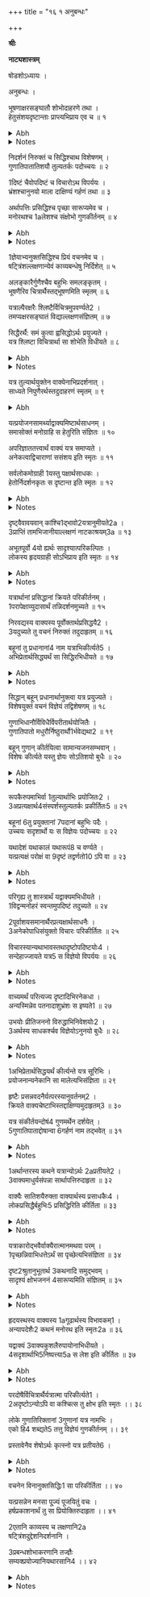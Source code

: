 +++
title = "१६ १ अनुबन्धः"

+++
<pb n="348"/>

**श्रीः**


**नाट्यशास्त्रम्**


षोडशोऽध्यायः ।


अनुबन्धः ।


भूषणाक्षरसङ्घातौ शोभोदाहरणे तथा ।  
हेतुसंशयदृष्टान्ताः प्राप्त्यभिप्राय एव च ॥ १  

<details><summary>Abh</summary>


†समस्तार्थालङ्कारवर्गस्य बीजभूताश्चमत्काराः कथाशरीरवैचित्र्यदायिनो वक्रोक्तिरूपा
लक्षणशब्देन व्यवह्रियन्ते । लक्षणानि गुणालङ्कारमहिमानमनपेक्ष्य स्वसौभाग्येनैव शोभन्ते ।
लक्षणं महापुरुषस्य पद्मादिरेखादिवत्काव्यशरीरस्य सौन्दर्यदायि । अलङ्कारस्तु रत्नाभरणादिवदेव,
येन विनापि स्वसौन्दर्येणैव पुरुषः, प्रविभासते । गुणस्तु प्रवृत्तिद्योतितो धैर्यादिवत्काव्यस्य
शब्दार्थरचनामाश्रयति । यथा लक्षणरहितः पुरुषो न सुन्दरशब्दवाच्यस्तथालक्षणवर्जं कथाशरीरं
गुणालङ्कारोज्ज्वलमपि नीरसत्वं भजत्प्रौढकाव्याभिधानं नार्हति । कथाशरीरसंपन्नेषु काव्येष्वेव
लक्षणानि निर्वर्त्यन्ते न तु मुक्तकादिषु खण्डकाव्येषु, अत एव 'काव्यबन्धास्तु कर्तव्या' (ना.शा.
१५/२२७) इति मुनिनैव मुक्तकादिवारणपरमुक्तम् । लक्षणान्यसंख्येयानि, तेषां
चमत्कृतिविशेषगरिष्ठाणि षट्त्रिंशदेव **मुनिना** संगृहीतानि । **कोहला**दिभिस्तच्छिष्यैः
प्रकीर्तितान्यपराणि कानिचिल्लक्षणत्वेन प्रसिद्धिमुपगतानि कालप्रवाहे भरतग्रन्थ एव
पाठान्तरनिबन्धरूपेण प्रक्षिप्तानि स्युः । सौन्दर्यजनकत्वकारणेन **भोजा**दिभिरुभयपाठगतान्यपि
लक्षणानि स्वीकृत्यान्यैरपि कैश्चिच्चमत्कृतिभूतैर्लक्षणैः सह चतुःषष्टित्वेन प्रकटितानि ।


यद्विवेचितमतिगम्भीरप्रौढवाचा **भगवता वृत्तिकारेण** लक्षणान्यसंख्यानीति तदुपष्टभ्यैव
भिन्नपाठोऽपि बालानां समुपवेद्य इत्यभूह्य तन्मध्य एव संक्षेपेण प्रकाशितः ।


भूषणं लक्षयति-- अलङ्कारैरिति **भरतो**क्तैरुपमादिभिर्गुणैश्च यत्र कथा--
शरीररचना समुल्लासिता तद्भूषणं नाम लक्षणम् । चित्रार्थैरिति विभावादि--
</details>

<details><summary>Notes</summary>

†अत्र या 'अभिनवभारती' पठ्यते, तत्र भोजराज--कुन्तकादीनां ग्रंथेभ्यः केचन सन्दर्भाः, केचन च
त्रिवेन्द्रम्नाटकचक्रतः श्लोकाः पठ्यन्ते । एतत् सर्वं न विद्वन्मनोहारितामेति इति प्रक्षिप्तोऽयमंशः इति लक्ष्यते)
</details>

<pb n="349"/>

निदर्शनं निरुक्तं च सिद्धिश्चाथ विशेषणम् ।  
गुणातिपातातिशयौ तुल्यतर्कः पदोच्चयः ॥ २  


1दिष्टं चैवोपदिष्टं च विचारोऽथ विपर्ययः ।  
भ्रंशश्चानुनयो माला दाक्षिण्यं गर्हणं तथा ॥ ३  


अर्थापत्तिः प्रसिद्धिश्च पृच्छा सारूप्यमेव च ।  
मनोरथश्च 1aलेशश्च संक्षोभो गुणकीर्तनम् ॥ ४  

<details><summary>Abh</summary>

सामग्रीप्रत्यायकतया रसोद्द्योतकैरर्थविशेषैः मतान्तरे वक्रोक्तिरूपैः । यथा **कृत्यारावणे**
सप्तमेऽङ्के कञ्चुकिनं दृष्ट्वा लक्ष्मणविभीषणौ-- आर्य, कथय कथय ।


काञ्चु--का गतिः श्रूयतां --आर्या खलु सीता रावणाज्ञया किङ्करोपनीतं
भर्तुर्मायाशिरोऽवलोक्य सखीभिराश्वास्यमानापि निवृत्तप्रयोजनापि 'नाहमात्मानं क्लेशयामि' इति
(इत्यर्धोक्तौ तिष्ठति) ।


सर्वे--किं कृतवती  
काञ्चु--यन्न शक्यते वक्तुम् ।  


शशिन इव कला दिनावसाने कमलवनोदरमुत्सुकेव हंसी ।  
पतिमरणरसेन राजपुत्री स्फुरितकरालशिखं विवेश वह्निम् ॥ इति ।  


यथा वा **रत्नावल्यां** प्रथमेऽङ्के यौगन्धरायणस्य वचनं विश्रान्तविग्रह(रत्नावली १/८) इति
श्लोकः । भूषणाख्यलक्षणेन काव्यं सामान्यवचसो भिद्यते, "तात्पर्यमेव वचसि ध्वनिरेव
काव्ये," (शृङ्गार ६, पृ. २२१) "यत्रालङ्कारवर्गोऽयं सर्वोऽप्यन्तर्भविष्यति" (वक्रोक्ति १/२०)
"शब्दप्राधान्यमाश्रित्य तत्र शास्त्रं पृथग्विदुः । द्वयोर्गुणत्वे व्यापारप्राधान्ये काव्यगीर्भवेत्"
(भट्टनायक, हृदयदर्पणे) "द्वे वर्त्मनी गिरो देव्याः शास्त्रं च कविकर्म च । प्रज्ञोपज्ञन्तयोराद्यं
प्रतिभोद्भवमन्तिमम्" (भट्टतोतस्य) इत्यादिना भोजकुन्तलकभट्टनायकतोतादिभिरुक्तरीत्या
गुणालङ्कारवर्गः सर्व एव लक्षणशब्देन परिगृहीतः । गुणालङ्कारैरेव यत्र कथारूपा वक्रोक्तिरतिशयिता
तत्र भूषणम् । अक्षरसंघातो विविधश्लेषोक्त्या वा अक्षरविपर्यासेन वोक्तिप्रत्युक्तिवैचित्र्यं यथा
**उभयाभिसारिका**यां विटः-- भगवति वैशिकाचलोऽहमभिवादये ।
</details>

<details><summary>Notes</summary>

1 **ड**-- दृष्टं 1 a: N: धर्मश्च
</details>

<pb n="350"/>

1ज्ञेयाभ्यनुक्तसिद्धिश्च प्रियं वचनमेव च ।  
षट्त्रिंशल्लक्षणान्येवं काव्यबन्धेषु निर्दिशेत् ॥ ५  


अलङ्कारैर्गुणैश्चैव बहुभिः समलङ्कृतम् ।  
भूषणैरिव चित्रार्थैस्तद्भूषणमिति स्मृतम् ॥ ६  


यत्राल्पैरक्षरैः श्लिष्टैर्विचित्रमुपवर्ण्यते2 ।  
तमप्यक्षरसङ्घातं विद्याल्लक्षणसंज्ञितम् ॥ ७  


सिद्धैरर्थै: समं कुत्वा ह्वसिद्धोऽर्थः प्रयुज्यते ।  
यत्र श्लिष्टा विचित्रार्था सा शोभेति विधीयते ॥ ८  

<details><summary>Abh</summary>


परिव्राजिका--न वैशिकाचलेन प्रयोजनं, भवेद्वैशेषिकाचलेन ।


विटः -- अस्त्येतत्कारणं.........


परि -- षट्पदार्थबहिष्कृतैः सह संभाषणमस्मद्गुरुभिर्निरुद्धम् ।


विटः -- युक्तमेवैतत् । कुतः --


द्रव्यं ते तनुरायताक्षि दयिता रूपादयस्ते गुणाः  
सामान्यं तव यौवनं युवजनः संस्तौति कर्माणि ते ।  
त्वय्यार्ये समवायमिच्छति जनो यस्माद्विशेषोऽस्ति ते  
योगस्ते तरुणैर्मनोऽभिलषितैर्मोक्षोऽप्यनिष्टाज्जनात् ॥ (उभयाभिसारिकायाम्)  


परि--सांख्यमस्माभिर्जायते अलेपको निर्गुणः क्षेत्रज्ञः पुरुषः ।


विटः -- हन्त निरुत्तराः स्मः ।


यथा वा शाकुन्तले सप्तमेऽङ्के "तापसी--सर्वदमन, शकुन्तलावण्यं पश्य" इत्यत्र शकुन्तलाशब्दः
सूचितः ॥


शोभा--सिद्धैः प्रयोजनैरसिद्धस्य शुभसंघटनं यत्र निर्णीयते सूच्यते वा
श्लेषवक्रोक्तिध्वनिविशेषमहिम्ना चमत्कृतोऽर्थः । केचित्स्वभावस्य प्रकटनमित्याहुः, अपरे तु
यूनोः प्रभावप्रकटनमित्याचक्षते । अर्थप्रधाने वस्तुन्येषापरं शोभते । यथा रत्नावल्यां प्रथमेऽङ्के
यौगन्धरायणः ('द्वीपाद्' इत्यादि पठित्वा) कः सन्देहः ।
</details>

<details><summary>Notes</summary>

1 **ढ**--ज्ञेयाह्युनुक्त । 2: N अर्थश्चितैर्निवर्ण्यते
</details>

<pb n="351"/>

यत्र तुल्यार्थयुक्तेन वाक्येनाभिप्रदर्शनात् ।  
साध्यते निपुणैरर्थस्तदुदाहरणं स्मृतम् ॥ ९  

<details><summary>Abh</summary>


प्रारम्भेऽस्मिन् स्वामिनो वृद्धिहेतौ दैवेनेत्थं दत्तहस्तावलम्बे ।  
सिद्धेर्भ्रान्तिर्नास्ति सत्यं तथापि स्वेच्छाचारी भीत एवास्मिभर्तुः ॥  
 (रत्रावली १/७)
यथा वा कथाशरीरसंघटनवैचित्र्यरूपशोभाया अभिज्ञानशकुन्तलायां मधुररप्रसक्तिः ।


परेषां दुर्भेद्यपरमार्थेन तुल्यार्थप्रयुक्तेन वाक्येन निगूढाशय कस्मैचिन्निपुणैर्यत्र
प्रकाश्यते तदुदाहरणं, यथा देवीचन्द्रगुप्ते प्रावेशिकी ध्रुवा कुमारचन्द्रगुप्तस्य संशयाकुलमानसस्य
प्रवेशावसरसूचकमर्थ मुद्दयोतयति--

एसो सिअकरवित्थरपणासिआसेसवेरितिमिरोहो ।  
निअविहवरोण (? विहिवसेण)चन्दो गअणगिहं लंघिउं विसइ ॥  
 (देवीचन्द्रागुप्ते
सप्तमेऽङ्के)
यथा वा प्रद्युम्नाभ्युदये तृतीयेऽङ्केऽन्तर्नाटिकायां सूत्रधारवचनं--

देव दनुजाधिप त्वां त्रिभुवनलक्ष्मीरिव स्वयंरागात् ।  
अभिरूपमभिसृतवती नलकूबरमत्र नाटके रम्भा ॥  
 (प्रद्युम्नाभ्युदये तृतीयेऽङ्के)
सामाजिकीभूतयोः सखीप्रभावत्योः सखी ''पिअसहि एसो एव्व मग्गो मअणपरवसाणं इत्थि
आणं'' इत्युपदिशति । अत्राभिसरणमेव प्रद्युम्नसङ्गमोपाय इत्यर्थः साध्यते ।


हेतुः--फलसाधनशक्तियुक्तं मितशब्दार्थं विचित्रभङ्ग्युक्तं वचनम् । यथा
तापसवत्सराजे षष्ठेऽङ्के कृतमरणनिश्चयां वासवदत्तां परिबोधयन्यौगन्धरायण आह--देवि प्रसीद,

आसृष्टेः प्रतिपार्थिवं युवतयो जाता मनोवल्लभाः  
मग्नास्ते व्यसनार्णवे च बहवस्ताभिः सहैवेश्वराः ।  
देव्या यत्तु कृतं तदाविकलतामुत्सृज्य लोकोत्तरं  
तस्यैषा कृपणोचितेन विधिना किं ग्लानिरुत्पद्यते ॥ इति  

(तापसवत्सराजे षष्ठेऽङ्के)
देव्या यत् कृतं तदिष्टार्थसाधनमेव अचिरेणैव शुभफलमनुभवसीति ।


संशयोऽसमाप्तवाक्यत्वात्साधनीयविषयस्वरूपे सन्दिग्धावस्था । एषोऽर्थकामप्रधानेषु रूपकेषु
निपुणं प्रयुज्यते । यथा कुन्दमालायां षष्ठेऽङ्के रामायणकथावाचकौ कुशलवौ सीतावृत्तान्तं
पठन्तौ--
</details>

<pb n="352"/>

यत्प्रयोजनसामर्थ्याद्वाक्यमिष्टार्थसाधनम् ।  
समासोक्तं मनोग्राहि स हेतुरिति संज्ञितः ॥ १०  


अपरिज्ञाततत्त्वार्थं वाक्यं यत्र समाप्यते ।  
अनेकत्वाद्विचाराणां ससंशय इति स्मृतः ॥ ११  


सर्वलोकमोग्राही 1यस्तु पक्षार्थसाधकः ।  
हेतोर्निदर्शनकृतः स दृष्टान्त इति स्मृतः ॥ १२  

<details><summary>Abh</summary>


सीतां निर्जनसंपाते चण्डश्वापदसङ्खले ।  
परित्यज्य महारण्ये लक्ष्मणोऽपि न्यवर्तत ॥  


ततः प्राणैः परित्यक्ता निराशा जनकात्मजा । (कुन्दमालायां षष्ठेऽङ्के)
इति तूष्णींभवतः ।


रामलक्ष्मणौ--


अप्रियाख्यानभीतेन कविना संहृता कथा ।  
किमितः कल्याणमावेदयति । एवं तावदनुयोक्ष्ये (इति पृच्छतः) ।  
संशयालङ्कारस्तु संशयाख्यलक्षणाद्भिन्नचमत्कारतया भिद्यते ।  
संक्रुद्धस्य ललाटलोचनभुवा सप्तार्चिषा धूर्जटे--  
र्निर्दग्धे मकरध्वजे रतिरसौ किं स्याद्गृहीतव्रता ।  
संवादाद्वनदेवता मुनिवधूवेषप्रपञ्चे मनः  
कृत्वेत्थं रमतेऽत्र विग्रहवती किं वा तपश्श्रीरियम् ॥  
इत्यादिषु संशयोऽलङ्कार एव न तु संशयाख्यलक्षणम् ॥  


धर्मविरुद्धतया सर्वलोकमनोग्राहि वचनं निदर्शनोपष्टम्भं दृष्टान्तसंज्ञकं लक्षणम् । यथा
**धूर्तविटे**--"स्त्रीषु प्रसङ्गो न कर्तव्यः" इत्यत्र "भावः किं पश्य" तीत्युक्ते "विटः--भोः उपदेशमात्रं
खल्वेतत् । तमहं न पश्यामि यः स्त्रीषु प्रसङ्गं न गच्छेत्, श्रूयन्ते हि महेन्द्रादयोऽप्यहल्याद्यासु
विकृतिमापन्नाः" इति ।


यथा वा पद्मप्राभृतके स्वसोदरीप्रेयसोऽनुयोगे संदिग्धमानसां देवसेनामाह शशः--
</details>

<details><summary>Notes</summary>

1 **प**--यःस्व **ड**--यश्च ।
</details>

<pb n="353"/>

दृष्ट्वैवावयवान् कांश्चि1द्भावो2यत्रानुमीयते2a ।  
3प्राप्तिं तामभिजानीयाल्लक्षणं नाटकाश्रयम्3a ॥ १३  


अभूतपूर्वो 4यो ह्यर्थः सादृश्यात्परिकल्पितः ।  
लोकस्य हृदयग्राही सोऽभिप्राय इति स्मृतः ॥ १४  

<details><summary>Abh</summary>


दक्षात्मजाः सुन्दरि योगताराः किं नैकजाताः शशिनं भजन्ते ।  
आरुह्यते वा सहकारवृक्षः किं नैकमूलेन लताद्वयेन ॥ इति (पद्मप्राभृतके)  

प्राप्तिर्यथा कुन्दमालायां तृतीयेऽङ्के लक्ष्मणः कानिचित्पदचिह्नानि सैकते दृष्ट्वा राममाह--

विलासयोगेन परिश्रमेण वा स्वभावतो वा निभृतानि मन्थरम् ।  
पदानि कस्याश्चिदिमानि सैकते प्रयान्ति तुल्यं कलहंसविभ्रमम् ॥  

(कुन्दमालायां तृतीयेऽङ्के)
रामः --(निर्वण्य सहर्षं) किमुच्यते कस्याश्चिदिति, ननु वक्तव्यं सीतायाः पदानीति । पश्य--

समानं संस्थानं निभृतललिता सैव रचना  
तदैवैत्तद्रेखा कमलरचितं चारुतिलकम् ।  
यथा चेयं दृष्ट्वा हरति हृदयं शोकविधुरं  
तथा ह्यस्मिन् देव्या सपदि पदपङ्क्तिर्विनिहिता ॥ इति ।  

(कुन्दमालायां तृतीयेऽङ्के)
अभिप्रायः--


अभूतपूर्व इत्यसत्पदार्थः केवलकल्पितः । केचित्स्वाद्यवस्तुन्यभिमान इत्याहुः
तद्वैचित्र्यरहितत्वादुपेक्ष्यम् । यथा तापसवत्सराजे चतुर्थेऽङ्के सांकृत्यायनी यौगन्धरायणोद्योगं
विमृश्य प्रणिधिं प्राह--

दुरुमुदीर्णे च रिपावेवमकिञ्चित्करे च विजिगीषौ ।  
भवता तु नयनगुणशतैः सोऽयमसूत्रः पटः क्रियते ॥ इति ।  

यथा वा--
भूमिः कराग्रेण विवर्तिताद्य श्वासेन भग्नो हिमवान्महाद्रिः । (तापसवत्सराजे चतुर्थेऽङ्के)
आसारवृष्टा्या शमितोऽग्निरौर्वो विनिर्हतः कीटशतैरनन्तः ॥ इति । (वत्सराजचरिते द्वितीयेऽङ्के)
</details>

<details><summary>Notes</summary>

1 **ढ**--अवयवं किंचित् 2 **प**--यत्रोपमीयते 2 a: N: यत्रापनीयते; 3 **द**--अप्राप्तिं चैवतां प्राप्तिं जानीयाल्ल्क्षणं
बुधः **प**--प्राप्तिन्नाम विजानीयात् **ड**--प्राप्तिं तामपि 3a: N: अप्राणिष्वेव तां प्राप्तं जानीयाल्लक्षणं बुधः
4 **फ** N--अप्यर्थोयः ।
</details>

<pb n="354"/>

यत्रार्थानां प्रसिद्धानां क्रियते परिकीर्तनम् ।  
1परापेक्षाव्युदासार्थं तन्निदर्शनमुच्यते ॥ १५  


निरवद्यस्य वाक्यस्य पूर्वोक्तार्थप्रसिद्धयै2 ।  
3यदुच्यते तु वचनं निरुक्तं तदुदाहृतम् ॥ १६  


बहूनां तु प्रधानानां4 नाम यत्राभिकीर्त्यते5 ।  
अभिप्रेतार्थसिद्ध्यर्थं सा सिद्धिरभिधीयते ॥ १७  

<details><summary>Abh</summary>

निदर्शनं यथा--

शान्तिं याचि शनैर्महौषधिबलादाशीविषाणां विषं  
शक्यो मोचयितुं मदोत्कटकटादात्मा गजेन्द्राद्वने ।  
ग्राहस्यापि मुखान्महार्णवजले मोक्षः कदाचिद्भवेद्  
वेशस्त्रीवडवामुखानलगतो नैवोत्थितो दृश्यते ॥ (उभयाभिसारिकायां)  

निरुक्तं--यथा वत्सराजचरिते प्रथमेऽङ्के भरतरोहकः राजानमाह--प्रसह्य हरणे केवलं प्रमादिता
ख्यातिः ।

राजा--किमेतत् ।  
भरत--सदोषेषु कार्येषु यदल्पदोषं तत्प्रारब्धव्यम् ।  
वसुवर्मा--स्वामिन् तत्राप्यहं वाच्यदोषं न पश्यामि । कुतः--  
नीता बलात्प्रकृतिभद्रतरा सुभद्रा यद्वासुभद्रभगिनी कपिकेतनेन ।  
देवस्य तेन समभूद्वचनीयता किं तेजःप्रकाशयशसां यदुदन्तिनां वा ॥  

(वत्सराजचरिते प्रथमेऽङ्के)

शालं --साधु, निरुक्तमभिहितं वसुवर्मणा ।  
सिद्धिः--प्रधानानां स्पृहणीयानां प्रयोजनान्तराणामतर्कितोपलब्धानां परिकीर्तनम् ।  

यथा कौमुदीमहोत्सवे चतुर्थेऽङ्के मन्त्रगुप्तवचनं--

सङ्गतिश्चिरमचिन्तितपूर्वा निर्वृतप्रणयिनी मिथुनानाम् ।  
आधिराज्यमधिरोहति तस्याः षोडशीमपि कलां न मघोनः ॥ इति।  

(कौमुदीमहोत्सवे चतुर्थेऽङ्के)
</details>

<details><summary>Notes</summary>

1 **न**--परोपेक्षा **ढ**--परपक्ष **द**--पराक्षेप, N: पराक्षेपा(प)व्युदासार्थं 2 **द** N--अर्थः प्रसिध्यति
3 **द** N--तदप्यागमसंभूतं निरुक्तमभिनिर्दिशेत् 4 **ड**--च प्रयुक्तानां 5 **फ**--अभिधीयते ।
</details>

<pb n="355"/>

सिद्धान् बहून् प्रधानार्थानुक्त्वा यत्र प्रयुज्यते ।  
विशेषयुक्तं वचनं विज्ञेयं तद्विशेषणम् ॥ १८  


गुणाभिधानौर्विविधैर्विपरीतार्थयोजितैः ।  
गुणातिपातो मधुरौर्निष्ठुरार्थौ1र्भवेद्यथा2 ॥ १९  


बहून् गुणान् कीर्तयित्वा सामान्यजनसम्भवान् ।  
विशेषः कीर्त्यते यस्तु ज्ञेयः सोऽतिशयो बुधैः ॥ २०  

<details><summary>Abh</summary>

विशेषणं--यथा राजा विदूषकमाह--अयि मूढ--

वृत्तिर्मूलपलादिभिः क्षितितले शय्या जटाधारणं  
वासो वल्कलमीदृशं कृतमिदं सामान्यमन्यैरपि ।  
संवेगाभिभवे विमूढमनसा यन्नानुयाता प्रिया  
तन्मिथ्यापरिबोधितेन न कृतं स्नेहानुरूपं मया ॥ इति । (तापसवत्सराजे तृतीयेऽङ्के)  

गुणातिपातो--यथा विटः--

जात्यन्धां सुरतेषु दीनवदनामन्तर्मुखाभाषिणीं  
हृष्टस्यापि जनस्य शोकजननीं लज्जापटेनावृताम् ।  
निर्व्याजं स्वयमप्यदृष्टजघनां स्त्रीरूपबद्धां पशुं  
कर्तव्यं खलु नैव भोः कुलवधूकारां प्रवेष्टुं मनः ॥ (धूर्तिविटे)  

अत्र कुलस्त्रीसमुचिता विनयललज्जादयो गुणा विपरीतार्थयोजिताः ।
अतिशयो धृतराष्ट्रं प्रति भीष्मः--

एतत्ते हृदयं स्पृशामि यदि वा साक्षी तवैवात्मजः  
संप्रत्येव तु गोग्रहे यदभवत्तत्तावदाकर्ण्यताम् ।  
एकः पूर्वमुदायुधैः स बहुभिर्दृष्टस्ततोऽनन्तरं  
यावन्तो वयमाहवप्रणयिनस्तावन्त एवार्जुनाः ॥ इति । विलक्षकुरुपतौ  

तुल्यतर्को --यथा राजा--

नवार्कभापल्लवितामलोदरे सुगन्धिरेणूत्करकेसरोज्ज्वले ।  
रसामृतज्ञो भ्रमरः सरोरुहे किमर्कपुष्पे प्रणयं करिष्यति ॥ इति ।  

(वत्सराजचरितेऽष्टमेऽङ्के)
</details>

<details><summary>Notes</summary>

1 **फ**--निष्ठुरार्थो 2 **ड**--अथ
</details>

<pb n="356"/>

रूपकैरुपमाभिर्वा 1तुल्यार्थाभिः प्रयोजितः2 ।  
3अप्रत्यक्षार्थ4संस्पर्शस्तुल्यतर्कः प्रकीर्तितः5 ॥ २१  


बहूनां 6तु प्रयुक्तानां 7पदानां बहुभिः पदैः ।  
उच्चयः सदृशार्थो यः स विज्ञेयः पदोच्चयः ॥ २२  


यथादेशं यथाकालं यथारूपं8 च वर्ण्यते ।  
यत्प्रत्यक्षं परोक्षं वा 9दृष्टं तद्वर्णतो10 ऽपि वा ॥ २३  

<details><summary>Abh</summary>

पदोच्चयो यथा राजोत्तमसचिवं वर्णयति --

खङ्गो रक्षान्धकारे रविररितिमिरे कार्यभारेषु धुर्यः  
दीपो मन्त्रान्धकारे सुरगुरुरनये सङ्क्रमो व्यापदोघे ।  
उत्कण्ठायां सभागी गतिरनवसरे चन्दनं शोकतापे  
संक्षेपान्मानुषाभो हितशिवसुखदो भव्यचिन्तामणिर्मे ॥(वत्सराजचरिते षष्ठेऽङ्के)  

दृष्टं प्रत्यक्षं यथा --

वामं सन्धिस्तिमितवलयं न्यस्य हस्तं नितम्बे  
कृत्वा श्यामाविटपसदृशं स्रस्तमुक्तं द्वितीयम् ।  
पादाङ्गुष्ठालुलितकुसुमे कुट्टिमे पातिताक्षं  
नृत्तादस्याः स्थितमतितरां कान्तमृज्वायताक्षम् ॥ इति । (मालविका २/६)  

परोक्षं यथा मदनसेनाया वर्णनं--

उत्क्षिप्तालकमीक्षणान्तगलितं कोपाञ्चितान्तभ्रुवा  
दष्टार्धोष्ठमधीरदन्तकिरणं प्रोत्कम्पयन्त्या मुखम् ।  
शिञ्जन्नूपुरया विकृष्य विगलद्रक्तांशुकं पाणिना  
मूर्धन्यस्य सनूपुरः समदया पादोऽर्पितः कान्तया ॥ इति । (पादताडितके)  
</details>

<details><summary>Notes</summary>

1 **ड**--उपमानैर्वा 2 **ड**--प्रयोक्तृभिः 3 **ड**--अप्रत्ययार्थ 4 **द**--संस्पृष्टः 5 **द**--इतिस्मृतः 6 **द**--संप्रयुक्तानां
7 **ड**--पादानाम् 8 **फ**--पात्रं 9 **फ**--दिष्टं 10 **द**--वर्णको ।
</details>

<pb n="357"/>

परिगृह्य तु शास्त्रार्थं यद्वाक्यमभिधीयते ।  
1विद्वन्मनोहरं स्वन्तमुपदिष्टं तदुच्यते ॥ २४  


2पूर्वाशयसमानार्थैरप्रत्यक्षार्थसाधनैः ।  
3अनेकोपाधिसंयुक्तो विचारः परिकीर्तितः ॥ २५  


विचारस्यान्यथाभावस्तथादृष्टोपदिष्टयोः4 ।  
सन्देहाज्जायते यत्र5 स विज्ञेयो विपर्ययः ॥ २६  

<details><summary>Abh</summary>

उपदिष्टं यथा राजा--

धर्मः प्रागेव चिन्त्यः सचिवमतिगतिः प्रेक्षितव्या स्वबुध्या  
प्रच्छाद्यौ रागरोषौ मृदुपरुषगुणौ कालयोगेन कार्यौ ।  
ज्ञेयं लोकानुवृत्तं परचरनयनैर्मण्डलं प्रेक्षितव्यं  
रक्ष्यो यत्नादिहात्मा रणशिरसि पुनः सोऽपि नावेक्षितव्यः ॥ इति ।  

(अविमारके प्रथमेऽङ्के)
यथा वा तन्त्रान्तरविषये

शून्ये वासं प्रमर्द्य द्विरद इव लतां यो हरत्याशु नारीं  
मत्तां वा यो विदित्वा ह्यभिभवति शनै रञ्जयन्वाक्यलेशैः ।  
अन्यं कृत्वोपधिं वा छलयति कुरुते भावसङ्गूहनं वा  
तस्यैतच्चेष्टितं भो न भवति विफलं वामशीला हि नार्यः ॥ इति ॥ (धूर्तविटे)  

प्रवृत्तार्थानुसारि परोक्षार्थसाधकं बहूपायोपाधिदर्शनं वाक्यं विचारः--
यथा राक्षसवाक्यं--

साध्ये निश्चितमन्वयेन घटितं बिभ्रत्सपक्षे स्थितिं  
व्यावृत्तं च विपक्षतो भवति यत्तत्साधनं सिद्धये ।  
यत्साध्यं स्वयमेव तुल्यमुभयोः पक्षे विरुद्धं च य --  
त्तस्याङ्गीकरणेन वादिन इव स्यात्स्वामिनो निग्रहः ॥ (मुद्राराक्षसे पञ्चमेऽङ्के)  

अथवा विज्ञातापरागहेतुभिः प्राक्परिगृहीतोपजापैरापूर्णमिति न विकल्पितुमर्हामि ॥ इति ।
</details>

<details><summary>Notes</summary>

1**द**-- विदुर्मनोहरं 2 **द**-- पूर्वशेष 3 **द** N--तिरस्कृतार्थविषयो **फ**-- अनेकोपाय 4 **द**--दिष्टोपदिष्टयोः
**ड**--दृष्टोपयोगतः **न**--उपदृष्टयोः 5 **ड**--कल्प्यते यस्तु
</details>

<pb n="358"/>

वाच्यमर्थं परित्यज्य दृष्टादिभिरनेकधा ।  
अन्यस्मिन्नेव पतनादाशुभ्रंशः स इष्यते1 ॥ २७  


उभयोः प्रीतिजननो विरुद्धाभिनिवेशयोः2 ।  
3अर्थस्य साधकर्श्चव विज्ञेयोऽनुनयो बुधैः ॥ २८  

<details><summary>Abh</summary>

विपर्ययो यथा रावणं प्रति सचिवः--

उदर्कसिद्धिमिच्छद्भिः सद्भिर्न खलु दृश्यते ।  
चतुर्थीचन्द्रलेखेव परस्त्रीफालपट्टिका ॥  


रावणः-- परस्त्रीकुचकुम्भेषु कुम्भेषु वरदन्तिनाम् ।  
निपतन्ति न भीरूणां दृष्टयः शरवृष्टयः ॥  

यथा वा **मत्तविलासे** शाक्यभिक्षुः --परमकारुणिएण भअवदा तहागएण पासादेसु वासो
पज्जंकेसु सअणं पुव्वण्हे भोअणं......एदेहिं --उवदेसेहिं भिक्खुसंघस्स अणुग्गहं करंतेण किं णु
हु इत्थिआपरिग्गहो सुरापाणविहाणं अणादिठं । अहवा सव्वञ्ञो एदं उण पेक्खदि । अवस्सं
एदेहि दुठ्ठबुद्धत्थविरेहि णिरुच्छाहेहि अम्हाणं तरुणजणाणं मच्छरेण पिडअपुत्थएसु
इत्थिआसुरापाणविहाणाणि पलामुट्ठाणि इति तक्केमि ॥
भ्रंशो यथा **वेणीसंहारे** द्वितीयेऽङ्के कञ्चुकिनमाह दुर्योधनः--


सहभृत्यगणं सबान्धवं सहमित्रं ससुतं सहानुजम् ।  
स्वबलेन निहन्ति संयुगे न चिरात्पाण्डुसुतः सुयोधनम् ॥ इति ॥ (वेणी २/५)  
कञ्चु--(कर्णौ पिधाय सभयं) शान्तं पापं प्रतिहतममङ्गलम् ॥ इति ।  


अनुनयो यथा रामपराक्रमस्तुतिव्यग्रं मारीचमाह रावणः--आः प्रतिपक्षपक्षपातिन् क्षुद्र
राक्षसापसद ! किं बहुना--

तवैव रुधिराम्बुभिः क्षतकठोरकण्ठस्तुतैः  
रिपुस्तुतिभवो मम प्रशममेतुं कोपानलः ।  
सुरद्विपशिरस्स्थलीदलनदष्टमुक्ताफलः  
स्वसुः परिभवोचितं पुनरसौ विधास्यत्यसिः ॥ (रामाभ्युदये द्वितीयऽङ्के)  
</details>

<details><summary>Notes</summary>

1 **ड**--इह भ्रंशः **स** उच्यते **फ**-- तद्भ्रंशितमिहेष्यते 2 **ड**-- निविष्टयोः 3 **द**--द्व्यर्थस्य ।
</details>

<pb n="359"/>

1अभिप्रेतार्थसिद्धयर्थं कीर्त्यन्ते यत्र सूरिभिः ।  
प्रयोजनान्यनेकानि सा मालेत्यभिसंज्ञिता ॥ २९  


हृष्टैः प्रसन्नवदनैर्यत्परस्यानुवर्तनम्2 ।  
क्रियते वाक्यचेष्टाभिस्तद्दाक्षिण्यमुदाहृतम्3 ॥ ३०  


यत्र संकीर्तयन्दोषं4 गुणमर्थेन दर्शयेत् ।  
5गुणातिपाताद्दोषान्वा 6गर्हणं नाम तद्भवेत् ॥ ३१  

<details><summary>Abh</summary>

इति खङ्गमाकर्षति । तदा प्रहस्तः (उभयोर्मध्ये निपत्य)--प्रसीदतु प्रसीदतु, महाराजः, नेदमनुरूपं
स्वामिनः । देव--

लोकत्रयक्षयोद्वृत्तप्रकोपाग्रेसरस्य ते ।  
ईदृशश्चन्द्रहासस्य भृत्येष्वनुचितः क्रमः ॥ इति । (रामाभ्युदये द्वितीयेऽङ्के)  

माला यथा राजा--

दृष्टा यूयं निर्जिता विद्विषन्तः प्राप्ता देवी भूतधात्री च भूयः ।  
संबन्धोऽभूद्दर्शकेनापि सार्धं किं दुष्प्रापं यन्न लब्धं भवद्भयः ॥ इति तापसवत्सराजे  

दाक्षिण्यं यथा रत्नावल्यां द्वितीयेऽङ्के शीर्षवेदनव्याजेन गन्तुमुद्यतां वासवदत्तां पटान्तेन गृहीत्वा
निरुन्धन् वत्सराजः "प्रिये, प्रसीदेति ब्रूयाम्" (रत्नावली २/१९)इत्यादि वदन्निष्क्रान्तायां प्रेयस्यां
"अलमरण्यरुदितेन" इति ब्रुवन्तं विदूषकमाह--"मूढ ! न लक्षितस्त्वया देव्याः कोपः तत्सर्वथा
देवीप्रसादनं मुक्त्वा नान्यमत्रोपायमाकलयामि । तदेहि देवीं प्रसादयितुमभ्यन्तरमेव प्रविशावः"
इति । अत्र राज्ञोऽनुवर्तनं दाक्षिण्यम् ।
गर्हणं देषस्य गुणीकृतत्वं * यथा--

प्रणष्टा न व्यक्तिर्भवति वचसः सैव मृदुता  
न रागो नेत्राब्जे त्यजति न च लज्जा व्यपगता ।  
स्मृतिः प्रत्यायाता परिहृषितमद्यापि च मुखं  
मदो दोषांस्त्यक्त्वा त्वयि परिणतस्तिष्ठति गुणैः ॥ (धूर्तविटे)  
</details>

<details><summary>Notes</summary>

1 **द** N --अनीप्सितार्थ **ड**--ईप्सितार्थ 2 **न**--वर्णनम् 3 **द**--इतिस्मृतम् 4 **न**--दोषान् 5 **प**--गुणाभिवादात्
6 **ड**-- दोषाद्वा ।
* अन्ये तु कुत्सेव क्रोधान्मानान्मत्सराद्वा गर्हणमित्याहुः ।
</details>

<pb n="360"/>

1अर्थान्तरस्य कथने यत्रान्योऽर्थः 2aप्रतीयते2 ।  
3वाक्यमाधुर्यसंपन्ना सार्थापत्तिरुदाहृता ॥ ३२  


वाक्यैः सातिशयैरुक्ता वाक्यार्थस्य प्रसाधकैः4 ।  
लोकप्रसिद्धैर्बहुभिः5 प्रसिद्धिरिति कीर्तिता ॥ ३३  

<details><summary>Abh</summary>

गुणातिपाते दोषो यथा विष्णुत्रातः--

नृपाः प्रभुत्वात्प्रतिषेधवामा जिह्मो विधिस्तद्वशवर्ति कार्यम् ।  
साचिव्यतो नापरमस्ति पुंसां विषाददुःखायशसां निदानम् ॥  

(वत्सराजचरिते द्वितीयेऽङ्के)
यथा वा लामकायनः--

पूर्वाह्णे कृतभोजनव्यतिकरान्नित्यैव नीरोगता  
कण्डूतिर्वपनादपैति शिरसः स्नानं यदा रोचते ।  
जात्याचारकदर्थनाविरहितं ब्राह्मण्यमात्मेच्छया  
धूर्तैः सत्त्वहिताय कैरपि कृतं साधुव्रतं सौगतम् ॥ (तापसवत्सराजे तृतीयऽङ्के)  

अर्थापत्तिर्यथा --

आदष्टस्फुरिताधरे भवति यो वक्त्रारविन्दे रसः  
प्रीतिर्या च हृतांशुके च जघने काञ्जीप्रभोद्दयोतिते ।  
लक्ष्मीर्या च नखक्षताङ्कुरधरे पीने कपोले स्त्रियो  
रक्तं तेन विरज्यते न हृदयं जात्यन्तरेऽपि ध्रुवम् ॥ (धूर्तविटे)  

अत्र जन्मान्तरेऽपि तस्या अनुरक्तिरनुर्वर्तत एवेत्युक्ते जन्मान्तरेष्वपि विरागो न प्रभवति
तस्माद्भवबन्धविमुक्तिर्न स्यादित्यर्थापत्तिर्नाम लक्षणम् ।


प्रसिद्धिः --प्रसाधकैः प्रकृष्टसाधकैः, प्रसिद्धैः पूर्वमेव सिद्धैः । यथा बलदेवः
दुर्योधनमाह--भीमसेन इदानीं तव युद्धवञ्चनामुत्पाद्य स्थास्यति ।


दुर्यो--किं चाहं भीमसेनेन वञ्चितः ।  
बल--अथ केन भवानेवंविधः कृतः ।  
</details>

<details><summary>Notes</summary>

1 **द** N--अन्यमर्थं समालोच्य 2 **द**-- प्रकाश्यते 2a: N: प्रसाध्यते 3 **ड**--वाक्यं माधुर्यसंयुक्तं 4 **द**--
स्ववाक्यार्थप्रकाशकैः 5 **द**--बह्वर्थैः ।
</details>

<pb n="361"/>

यत्राकारोद्भवैर्वाक्यैरात्मानमथवा परम् ।  
1पृच्छन्निवाभिधत्तेऽर्थं सा पृच्छेत्यभिसंज्ञिता ॥ ३४  


दृष्ट2श्रुतानुभूतार्थ 3कथनादि समुद्भवम् ।  
सादृश्यं क्षोभजननं 4सारूप्यमिति संज्ञितम् ॥ ३५  

<details><summary>Abh</summary>


दुर्यो- श्रूयतां,

येनेन्द्रस्य च पारिजातकतरुर्मानेन तुल्यं हृतो  
दिव्यं वर्षसहस्रमर्णवजले सुप्तश्च यो लीलया ।  
दीप्त्या भीमगदां प्रविश्य सहसा निर्व्याजयुद्धप्रियः  
तेनाहं जगतां प्रियेण हरिणा मृत्योः प्रतिग्राहितः ॥ (गदायुद्धे)*  

अत्र वाक्यार्थस्य साधका एव भगवतो विष्णोः पारिजाताहरणलीलावटपत्रशयनादयः । अन्ये
तु प्रसादकैरलङ्कारिभिरिति गृह्णन्ति ।


पृच्छा शोकादिपरवशतयात्मानं वा परं वा परोक्षे संबोध्य पृच्छन्निवाभिधानम् ।
तन्नोत्तरमपेक्षते तस्यैव प्रत्यायकत्वात् ।

यथा हनुमान् सीतां दृष्टाह--

स्थानेऽवसीदसि रघूद्वह किं विधातः  
अस्यास्त्वयेक्षितमलक्षणमङ्गकेषु ।  
अद्यापि जीवसि दशानन हे हनूमन्  
केयं तवाभिमुखवर्ति रिपोः प्रतीक्षा॥ इति । (रामचरिते)  


सारूप्यं--आदिशब्देन दर्शनश्रवणानुभवनान्युपलक्षितानि । अत्र रूपविभ्रान्त्या न
क्षोभजननमेव लक्षणस्य चमत्कृतिः । यथा छलितरामे लक्ष्मणेन बध्वानीतो लवो
रामयज्ञशालायां हिरण्मयीं सीतां दृष्ट्वाह--"अये कथमियमम्बा राजद्वारमागता" इति सहसोत्थाय
प्रणम्य तदनन्तरं काञ्चनमयीति निर्वर्ण्योपसृत्योपविशति ॥


यथा वा --दुर्योधनं हत्वागच्छन्तं भीमसेनं दुर्योधनमिति चार्वाकवार्तयैव भ्रान्त्वा धर्मसूनुस्तं
गाढं गृहीत्वाह....


आशैशवादनुदिनं जनितापराधो  
मत्तो बलेन भुजयोर्हतराजपुत्रः ।  
आसाद्य मेऽन्तरमिदं भुजपञ्जरस्य  
जीवन्प्रयासि न पदात्पदमद्य पापः ॥ इति ॥ (वेणीसंहारे ६.३८)  
</details>

<details><summary>Notes</summary>

1 **द** N --पृच्छेत्प्रज्ञापयन्नर्थं **ड**--पृच्छ्यते चाभिधत्ते चार्थं 2 **द**--श्रुतादि 3 **ड**-- कथनाभिः 4 **ड**-- जनितं ।
* अयं श्लोकः 13--त्रिवेन्द्रमनाटकेषु 'ऊरुभङ्ग' इत्याख्ये नाटके पठ्यते ।
</details>

<pb n="362"/>

हृदयस्थस्य वाक्यस्य 1aगूढार्थस्य विभावकम्1 ।  
अन्यापदेशैः2 कथनं मनोरथ इति स्मृतः2a ॥ ३६  


यद्वाक्यं 3वाक्यकुशलैरुपायोनाभिधीयते ।  
4सदृशार्थाभि5निष्पत्त्या5a स लेश इति कीर्तितः ॥ ३७  

<details><summary>Abh</summary>

मनोरथो यथा विकटनितम्बाह-

अन्यासु तावदुपमर्दसहासु भृङ्ग
लोलं विनोदय मनः सुमनोलतासु ।  
मुग्धाननामरजसं कलिकामकाले
बालां कदर्थयसि किं नवमालिकायाः ॥ (विकटनितम्बाप्रहसने)  
अत्रात्मानमेव सुमनोलतात्वेनापदिशति ।।  


लेशो यथा **विमारके द्वितीयेऽङ्के** धात्री नायकमाह--अय्य किं चिंतीअदि
अविमारकः -- भवति शास्त्रं चिन्त्यते ।

धात्री --किं णाम एदं रमणिज्जं सत्थं चिंतीअदि ।  


अवि--भवति योगशास्त्रं चिन्त्यते ।  


धात्री--(सस्मितं) पडिग्गहीदं मंगलवअणं, जोअसत्थं एव्व होदु ।  

अवि-को नु खलु वाक्यार्थः । अन्यदप्यभिलाषवशादन्यथा संकल्पयामि । इत्यादि ।
अन्ये तु लेख इति पठन्निङ्गितज्ञानाभिधानमिति च लक्षयन्ति ।


क्षोभो यथा **रत्नावल्यां** तृतीयेऽङ्के सागरिकैवेति मत्वा वासवदत्तामुपलालयतो राज्ञः
सा स्वावगुण्ठनमपनीय वैलक्ष्यमुत्पादितवती ।


राजा (अञ्जलिं बध्वा)--प्रिये वासवदत्ते, प्रसीद प्रसीद ।
</details>

<details><summary>Notes</summary>

1a: N: गूढस्यार्थविभावकं 1 **फ**--सुश्लिष्टार्थप्रकाशकम् **न**--गूढस्यार्थप्रकाशकम् 2 **फ**--देश 2a:
N: स्मृतम् 3 **ड**--वाद 4 **फ**--सादृश्या 5 **द**--निष्पन्नः । 5a: N: निग्रहार्थाभिनिष्पन्नः
</details>

<pb n="363"/>

परदोषैर्विचित्रार्थैर्यत्रात्मा परिकीर्त्यते1 ।  
2अदृष्टोऽन्योऽपि वा कश्चित्स तु क्षोभ इति स्मृतः ।। ३८  


लोके गुणातिरिक्तानां 3गुणानां यत्र नामभिः ।  
एको हि4 शब्द्यते5 तत्तु विज्ञेयं गुणकीर्तनम् ।। ३९  


प्रस्तावेनैव शेषोऽर्थः कृत्स्नो यत्र प्रतीयते6 ।  

<details><summary>Abh</summary>


वास (अश्रु निपातयन्ती) मा एव्वं भण । अण्णगदाइ एदाइ अक्खराड ।


विदू-भोदि, महाणुभावा खु तुमं ता खमीअदु दाव एक्को अवराहो
पिअवअस्सस्स ।


वास--णं पुढमसंगमे विग्धं करंतीए मए जेव्व एदस्स अवरद्धं ण अज्जपुत्तस्स।


अन्ये तु "आत्मन्यभूततद्भावभावन"मिति, परे "त्वन्यगते हेतावन्यस्मिन्
कार्यक्लपन"मिति च लक्षयन्ति ।।


गुणकीर्तनं यथा **वत्सराजचरिते** चुतर्थेऽङ्के शालङ्कायनः--नीलनागव्यपदेशेन समन्ततः
शस्त्रप्रभाभासुरैरस्मद्योधैः परीतेन महति भयस्थाने विगतसंभ्रमं--


तेन प्रोक्तं धैर्यगाम्भीर्यशौर्यप्रज्ञातेजोनीतिदाक्षिण्यगर्भम् ।


वाक्यं सामाद्यं सोर्जितं श्रोत्ररम्यं शास्त्रीकर्तव्यं तद्बुधैः स्वार्थकामैः।। (वत्सराजचरिते)
भरतरोहकः --एष संक्षिप्तविस्तरो नाम ।


राजा --ततस्ततः --

शाल--देव, यस्तस्य युद्धे महति प्रवृत्ते पराक्रमः साहसलाञ्छनः सः  
प्रद्युम्नरामार्जुनभीमकर्णसाम्बाभिमन्युष्वविचिन्त्य एव ।। इत्यादि (वत्सराजचरिते)  

राजा-अहो नु खलु स्वभावसिद्धानां गुणानामव्यभिचारिता । कुतः --

अविदित इति नैकधा प्रयत्नाद्बहुदिवसं बहुधा परीक्षमाणः ।  
द्विगुणमभिविराजते गुणैः स्वैर्मणिरिव जातिविशेषवान्महार्हः ।। (वत्सराजचरिते)  
</details>

<details><summary>Notes</summary>

1 **द** N-- चाभिधीयते 2 **दफ**--अदुष्टो 3 **द**--बहूनां 4 **ड**-- अपि 5 **न**-- शप्यते **द** N-- अभिगद्यते
6 **द** N--प्रदीयते ।
</details>

<pb n="364"/>

वचनेन विनानुक्तसिद्धिः1 सा परिकीर्तिता ।। ४०  


यत्प्रसन्नेन मनसा पू्ज्यं पूजयितुं वचः ।  
हर्षप्रकाशनार्थं तु सा प्रियोक्तिरुदाहृता ।। ४१  


2एतानि काव्यस्य च लक्षणानि2a  
षट्त्रिंशदुद्देशनिदर्शनानि ।  


3प्रबन्धशोभाकरणानि तज्ज्ञैः  
सम्यक्प्रयोज्यानियथारसानि4 ।। ४२  

<details><summary>Abh</summary>

सिद्धिर्यथा यौगन्धरायणो दोलायितचित्तां वासवदत्तामाह--

कौशाम्बीं परिभूय नः कृपणकैर्विद्वेषिभिः स्वीकृतां  
जानास्येव तथा प्रमादपरतां पत्युर्नयद्वेषिणः ।  
स्त्रीणां च प्रियविप्रयोगविधुरं चेतः सदैवात्र मे  
वक्तुं नोत्सहते मनः परमतो जानातु देवी स्वयम् ।। (तापसवत्सराजे)  

यथा वा तत्रैव द्वितीयेऽङ्के विनीतभद्रो देवीप्रस्थानं वर्णयन्नाह--

मामुद्धिश्य तथा देव्या बाष्पसंरुद्धकण्ठया ।  
आर्यपुत्रं प्रतीत्युक्तं वक्तव्यं न समाहितम् ।। (तापसवत्सराजे, २)  

प्रियोक्तिर्यथा भरतरोहको वत्सराजाय वासवदत्तां वीणाभ्यासार्थमर्पयितुकामस्तं दृष्ट्वाह-

या शेते कौस्तुभस्य द्युतिकिसलयिते शारदव्योमनीले  
विष्णोर्वक्षस्युदारे रजनिकरकराकारहारोपहारे ।  
साभ्येत्यालिङ्गतु त्वां प्रशिथिलगलितेनोत्तरीयेण लक्ष्मी-  
र्हर्षादापीडयन्ती नवकमलरजोरोचनाभ्यां स्तनाभ्याम् । इति  

(वत्सराजचरिते सप्तमेऽङ्के)


(एवमेव श्रव्यप्रबन्धेष्वपि कथा-शरीर-संविधान-संभाषण-वैदग्ध्य-रूपः कवि-व्यापारो
लक्षणाख्यो द्रष्टव्यः ।)


इति षोडशाध्यायानुबन्धः समाप्तः।
</details>

<details><summary>Notes</summary>

1 **ड**--जातु सिद्धिः 2 **ड**--वै काव्यविभूषणानि **फ**-- काव्यस्य विभूषणानि 2 a:N: एतानि वै काव्यनिरूपणानि
3 **ड**-- काव्येषु सोदाहरणानि 4 **ड**-- बलानुरूपम् **न**--रसानुरूपम् ।
</details>
